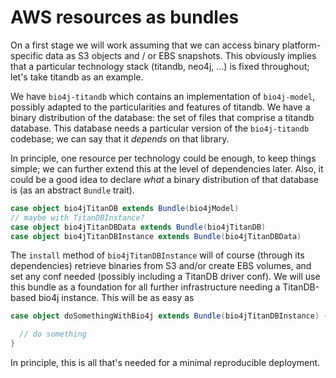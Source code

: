 # AWS resources as bundles

On a first stage we will work assuming that we can access binary platform-specific data as S3 objects and / or EBS snapshots. This obviously implies that a particular technology stack (titandb, neo4j, ...) is fixed throughout; let's take titandb as an example.

We have `bio4j-titandb` which contains an implementation of `bio4j-model`, possibly adapted to the particularities and features of titandb. We have a binary distribution of the database: the set of files that comprise a titandb database. This database needs a particular version of the `bio4j-titandb` codebase; we can say that it _depends_ on that library.

In principle, one resource per technology could be enough, to keep things simple; we can further extend this at the level of dependencies later. Also, it could be a good idea to declare _what_ a binary distribution of that database is (as an abstract `Bundle` trait).

``` scala
case object bio4jTitanDB extends Bundle(bio4jModel)
// maybe with TitanDBInstance?
case object bio4jTitanDBData extends Bundle(bio4jTitanDB)
case object bio4jTitanDBInstance extends Bundle(bio4jTitanDBData)
```

The `install` method of `bio4jTitanDBInstance` will of course (through its dependencies) retrieve binaries from S3 and/or create EBS volumes, and set any conf needed (possibly including a TitanDB driver conf). We will use this bundle as a foundation for all further infrastructure needing a TitanDB-based bio4j instance. This will be as easy as

``` scala
case object doSomethingWithBio4j extends Bundle(bio4jTitanDBInstance) {

  // do something
}
```

In principle, this is all that's needed for a minimal reproducible deployment.



